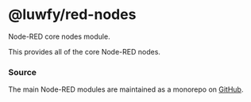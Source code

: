 @luwfy/red-nodes
====================

Node-RED core nodes module.

This provides all of the core Node-RED nodes.

### Source

The main Node-RED modules are maintained as a monorepo on [GitHub](https://github.com/node-red/node-red).
